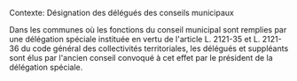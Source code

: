 Contexte: Désignation des délégués des conseils municipaux

Dans les communes où les fonctions du conseil municipal sont remplies par une délégation spéciale instituée en vertu de l'article L. 2121-35 et L. 2121-36 du code général des collectivités territoriales, les délégués et suppléants sont élus par l'ancien conseil convoqué à cet effet par le président de la délégation spéciale.
